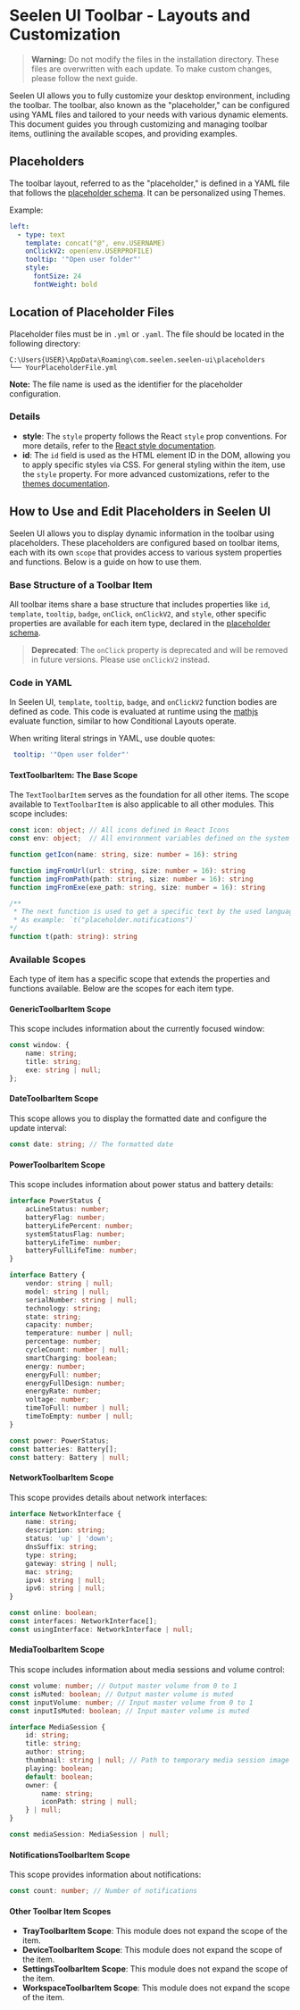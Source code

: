 # Seelen UI Toolbar - Layouts and Customization

> **Warning:** Do not modify the files in the installation directory. These files are overwritten with each update. To make custom changes, please follow the next guide.

Seelen UI allows you to fully customize your desktop environment, including the toolbar. The toolbar, also known as the "placeholder," can be configured using YAML files and tailored to your needs with various dynamic elements. This document guides you through customizing and managing toolbar items, outlining the available scopes, and providing examples.

## Placeholders

The toolbar layout, referred to as the "placeholder," is defined in a YAML file that follows the [placeholder schema](./schemas/placeholder.schema.json). It can be personalized using Themes.

Example:

```yaml
left:
  - type: text
    template: concat("@", env.USERNAME)
    onClickV2: open(env.USERPROFILE)
    tooltip: '"Open user folder"'
    style:
      fontSize: 24
      fontWeight: bold
```

## Location of Placeholder Files

Placeholder files must be in `.yml` or `.yaml`. The file should be located in the following directory:

```text
C:\Users{USER}\AppData\Roaming\com.seelen.seelen-ui\placeholders
└── YourPlaceholderFile.yml
```

**Note:** The file name is used as the identifier for the placeholder configuration.

### Details

- **style**: The `style` property follows the React `style` prop conventions. For more details, refer to the [React style documentation](https://reactjs.org/docs/dom-elements.html#style).
- **id**: The `id` field is used as the HTML element ID in the DOM, allowing you to apply specific styles via CSS. For general styling within the item, use the `style` property. For more advanced customizations, refer to the [themes documentation](./documentation/themes.md).

## How to Use and Edit Placeholders in Seelen UI

Seelen UI allows you to display dynamic information in the toolbar using placeholders. These placeholders are configured based on toolbar items, each with its own `scope` that provides access to various system properties and functions. Below is a guide on how to use them.

### Base Structure of a Toolbar Item

All toolbar items share a base structure that includes properties like `id`, `template`, `tooltip`, `badge`, `onClick`, `onClickV2`, and `style`, other specific properties are available for each item type, declared in the [placeholder schema](./schemas/placeholder.schema.json).

> **Deprecated**: The `onClick` property is deprecated and will be removed in future versions. Please use `onClickV2` instead.

### Code in YAML

In Seelen UI, `template`, `tooltip`, `badge`, and `onClickV2` function bodies are defined as code. This code is evaluated at runtime using the [mathjs](https://mathjs.org/) evaluate function, similar to how Conditional Layouts operate.

When writing literal strings in YAML, use double quotes:

```yaml
 tooltip: '"Open user folder"'
```

#### TextToolbarItem: The Base Scope

The `TextToolbarItem` serves as the foundation for all other items. The scope available to `TextToolbarItem` is also applicable to all other modules. This scope includes:

```ts
const icon: object; // All icons defined in React Icons
const env: object;  // All environment variables defined on the system

function getIcon(name: string, size: number = 16): string

function imgFromUrl(url: string, size: number = 16): string
function imgFromPath(path: string, size: number = 16): string
function imgFromExe(exe_path: string, size: number = 16): string

/**
 * The next function is used to get a specific text by the used language.
 * As example: `t("placeholder.notifications")`
*/
function t(path: string): string
```

### Available Scopes

Each type of item has a specific scope that extends the properties and functions available. Below are the scopes for each item type.

#### GenericToolbarItem Scope

This scope includes information about the currently focused window:

```ts
const window: {
    name: string;
    title: string;
    exe: string | null;
};
```

#### DateToolbarItem Scope

This scope allows you to display the formatted date and configure the update interval:

```ts
const date: string; // The formatted date
```

#### PowerToolbarItem Scope

This scope includes information about power status and battery details:

```ts
interface PowerStatus {
    acLineStatus: number;
    batteryFlag: number;
    batteryLifePercent: number;
    systemStatusFlag: number;
    batteryLifeTime: number;
    batteryFullLifeTime: number;
}

interface Battery {
    vendor: string | null;
    model: string | null;
    serialNumber: string | null;
    technology: string;
    state: string;
    capacity: number;
    temperature: number | null;
    percentage: number;
    cycleCount: number | null;
    smartCharging: boolean;
    energy: number;
    energyFull: number;
    energyFullDesign: number;
    energyRate: number;
    voltage: number;
    timeToFull: number | null;
    timeToEmpty: number | null;
}

const power: PowerStatus;
const batteries: Battery[];
const battery: Battery | null;
```

#### NetworkToolbarItem Scope

This scope provides details about network interfaces:

```ts
interface NetworkInterface {
    name: string;
    description: string;
    status: 'up' | 'down';
    dnsSuffix: string;
    type: string;
    gateway: string | null;
    mac: string;
    ipv4: string | null;
    ipv6: string | null;
}

const online: boolean;
const interfaces: NetworkInterface[];
const usingInterface: NetworkInterface | null;
```

#### MediaToolbarItem Scope

This scope includes information about media sessions and volume control:

```ts
const volume: number; // Output master volume from 0 to 1
const isMuted: boolean; // Output master volume is muted
const inputVolume: number; // Input master volume from 0 to 1
const inputIsMuted: boolean; // Input master volume is muted

interface MediaSession {
    id: string;
    title: string;
    author: string;
    thumbnail: string | null; // Path to temporary media session image
    playing: boolean;
    default: boolean;
    owner: {
        name: string;
        iconPath: string | null;
    } | null;
}

const mediaSession: MediaSession | null;
```

#### NotificationsToolbarItem Scope

This scope provides information about notifications:

```ts
const count: number; // Number of notifications
```

#### Other Toolbar Item Scopes

- **TrayToolbarItem Scope**: This module does not expand the scope of the item.
- **DeviceToolbarItem Scope**: This module does not expand the scope of the item.
- **SettingsToolbarItem Scope**: This module does not expand the scope of the item.
- **WorkspaceToolbarItem Scope**: This module does not expand the scope of the item.
